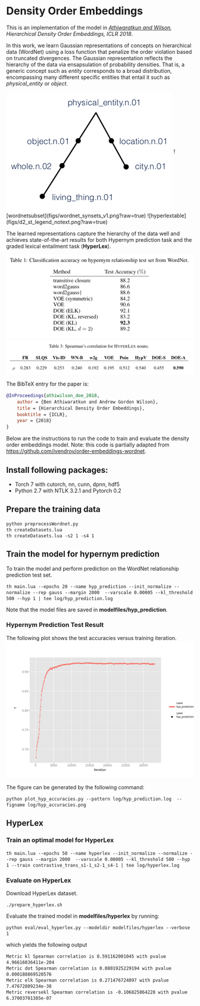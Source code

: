 # Density Order Embeddings

This is an implementation of the model in *[Athiwaratkun and Wilson](https://openreview.net/pdf?id=HJCXZQbAZ), Hierarchical Density Order Embeddings, ICLR 2018*.

In this work, we learn Gaussian representations of concepts on hierarchical data (WordNet) using a loss function that penalize the order violation based on truncated divergences. The Gaussian representation reflects the hierarchy of the data via ensapsulation of probability densities. That is, a generic concept such as *entity* corresponds to a broad distribution, encompassing many different specific entities that entail it such as *physical_entity* or *object*.

<img align="center" src="figs/wordnet_synsets_v1.png" alt="wordnetsubset">
![wordnetsubset](figs/wordnet_synsets_v1.png?raw=true)
![hyperlextable](figs/d2_st_legend_notext.png?raw=true)


The learned representations capture the hierarchy of the data well and achieves state-of-the-art results for both Hypernym prediction task and the graded lexical entailment task (**HyperLex**).

![hypacctable](figs/hypernym_accuracy.png?raw=true)
![hyperlextable](figs/hyperlex_results.png?raw=true)


The BibTeX entry for the paper is:

```bibtex
@InProceedings{athiwilson_doe_2018,
    author = {Ben Athiwaratkun and Andrew Gordon Wilson},
    title = {Hierarchical Density Order Embeddings},
    booktitle = {ICLR},
    year = {2018}
}
```

Below are the instructions to run the code to train and evaluate the density order embeddings model. Note: this code is partially adapted from https://github.com/ivendrov/order-embeddings-wordnet.

## Install following packages:

- Torch 7 with cutorch, nn, cunn, dpnn, hdf5
- Python 2.7 with NTLK 3.2.1 and Pytorch 0.2

## Prepare the training data

```
python preprocessWordnet.py
th createDatasets.lua
th createDatasets.lua -s2 1 -s4 1
```

## Train the model for hypernym prediction
To train the model and perform prediction on the WordNet relationship prediction test set.

```
th main.lua --epochs 20 --name hyp_prediction --init_normalize --normalize --rep gauss --margin 2000  --varscale 0.00005 --kl_threshold 500 --hyp 1 | tee log/hyp_prediction.log
```
Note that the model files are saved in **modelfiles/hyp_prediction**.

### Hypernym Prediction Test Result
The following plot shows the test accuracies versus training iteration.
![wordnethyp](log/hyp_accuracies.png?raw=true)

The figure can be generated by the following command:
```
python plot_hyp_accuracies.py --pattern log/hyp_prediction.log  --figname log/hyp_accuracies.png
```

## HyperLex

### Train an optimal model for HyperLex
```
th main.lua --epochs 50 --name hyperlex --init_normalize --normalize --rep gauss --margin 2000  --varscale 0.00005 --kl_threshold 500 --hyp 1 --train contrastive_trans_s1-1_s2-1_s4-1 | tee log/hyperlex.log
```

### Evaluate on HyperLex

Download HyperLex dataset.
```
./prepare_hyperlex.sh
```
Evaluate the trained model in **modelfiles/hyperlex** by running:
```
python eval/eval_hyperlex.py --modeldir modelfiles/hyperlex --verbose 1
```
which yields the following output
```
Metric kl Spearman correlation is 0.591162001045 with pvalue 4.96616036411e-204
Metric dot Spearman correlation is 0.0801925229194 with pvalue 0.000188869520576
Metric elk Spearman correlation is 0.271476724097 with pvalue 7.47672809234e-38
Metric reversekl Spearman correlation is -0.106825864228 with pvalue 6.37003701385e-07
```

